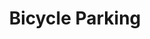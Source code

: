 ---
schema: default
title: Bicycle Parking
organization: Dundee City Council
notes: >-
    The Council's Active Travel team conducted a survey of bicycle parking in 2015, with the results used to add or update cycle parking in [OpenStreetMap](https://www.openstreetmap.org). 

    This dataset is an extract of the current cycle parking in OpenStreetMap. If you see a facility missing or would like to update any of the information you can do this on OpenStreetMap yourself. 
resources:
  - name: Bicycle Parking GEOJSON
  - url: >-
      https://gist.githubusercontent.com/anonymous/39196dcb0e7fc9288313dbcce0d0da68/raw/8af22904c4a32d9e97afee64f44376ca6b52b3e9/overpass.geojson
  - format: GEOJSON

  - name: Bicycle Parking HTML
  - url: >-
      https://www.openstreetmap.org/#map=13/56.4753/-2.9480&layers=C
  - format: HTML
license: Open Data Commons Open Database License 1.0
category:

  - Transport
maintainer: Dundee City Council
maintainer_email: someone@example.com
---